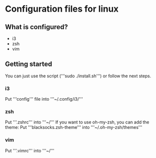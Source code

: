 # Configuration files for linux

## What is configured?
- i3
- zsh
- vim

## Getting started
You can just use the script ('''sudo ./install.sh''') or follow the next steps.

### i3
Put '''config''' file into '''~/.config/i3/'''

### zsh
Put '''.zshrc''' into '''~/'''
If you want to use oh-my-zsh, you can add the theme:
Put '''blacksocks.zsh-theme''' into '''~/.oh-my-zsh/themes'''

### vim
Put '''.vimrc''' into '''~/'''
